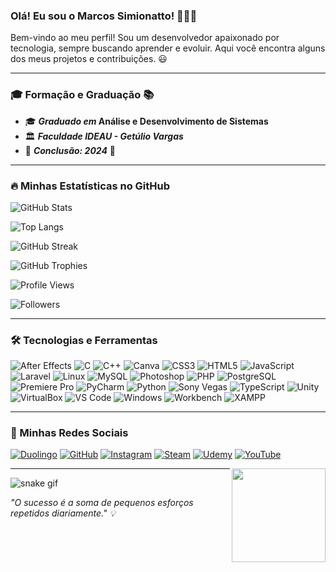 ### Olá! Eu sou o Marcos Simionatto! 👨‍💻🚀

Bem-vindo ao meu perfil! Sou um desenvolvedor apaixonado por tecnologia, sempre buscando aprender e evoluir. Aqui você encontra alguns dos meus projetos e contribuições. 😃

---

### 🎓 **Formação e Graduação** 📚

- 🎓 **_Graduado em_ Análise e Desenvolvimento de Sistemas**
- 🏛️ **_Faculdade IDEAU - Getúlio Vargas_**
- 📅 **_Conclusão: 2024_** 🎯

---

### 🔥 Minhas Estatísticas no GitHub

![GitHub Stats](https://github-readme-stats.vercel.app/api?username=DevSimionatto&show_icons=true&theme=radical)

![Top Langs](https://github-readme-stats.vercel.app/api/top-langs/?username=DevSimionatto&layout=compact&theme=radical)

![GitHub Streak](https://github-readme-streak-stats.herokuapp.com/?user=DevSimionatto&theme=radical)

![GitHub Trophies](https://github-profile-trophy.vercel.app/?username=DevSimionatto&theme=radical)

![Profile Views](https://komarev.com/ghpvc/?username=DevSimionatto&color=blueviolet&style=for-the-badge)

![Followers](https://img.shields.io/github/followers/DevSimionatto?style=for-the-badge)

---

### 🛠️ Tecnologias e Ferramentas

![After Effects](https://img.shields.io/badge/After%20Effects-9999FF?style=for-the-badge&logo=adobe-after-effects&logoColor=white)
![C](https://img.shields.io/badge/C-00599C?style=for-the-badge&logo=c&logoColor=white)
![C++](https://img.shields.io/badge/C++-00599C?style=for-the-badge&logo=c%2B%2B&logoColor=white)
![Canva](https://img.shields.io/badge/Canva-00C4CC?style=for-the-badge&logo=canva&logoColor=white)
![CSS3](https://img.shields.io/badge/CSS3-1572B6?style=for-the-badge&logo=css3&logoColor=white)
![HTML5](https://img.shields.io/badge/HTML5-E34F26?style=for-the-badge&logo=html5&logoColor=white)
![JavaScript](https://img.shields.io/badge/JavaScript-F7DF1E?style=for-the-badge&logo=javascript&logoColor=black)
![Laravel](https://img.shields.io/badge/Laravel-FF2D20?style=for-the-badge&logo=laravel&logoColor=white)
![Linux](https://img.shields.io/badge/Linux-FCC624?style=for-the-badge&logo=linux&logoColor=black)
![MySQL](https://img.shields.io/badge/MySQL-4479A1?style=for-the-badge&logo=mysql&logoColor=white)
![Photoshop](https://img.shields.io/badge/Photoshop-31A8FF?style=for-the-badge&logo=adobe-photoshop&logoColor=white)
![PHP](https://img.shields.io/badge/PHP-777BB4?style=for-the-badge&logo=php&logoColor=white)
![PostgreSQL](https://img.shields.io/badge/PostgreSQL-336791?style=for-the-badge&logo=postgresql&logoColor=white)
![Premiere Pro](https://img.shields.io/badge/Premiere%20Pro-9999FF?style=for-the-badge&logo=adobe-premiere-pro&logoColor=white)
![PyCharm](https://img.shields.io/badge/PyCharm-000000?style=for-the-badge&logo=pycharm&logoColor=white)
![Python](https://img.shields.io/badge/Python-3776AB?style=for-the-badge&logo=python&logoColor=white)
![Sony Vegas](https://img.shields.io/badge/Sony%20Vegas-00A4E4?style=for-the-badge&logo=sony-vegas&logoColor=white)
![TypeScript](https://img.shields.io/badge/TypeScript-3178C6?style=for-the-badge&logo=typescript&logoColor=white)
![Unity](https://img.shields.io/badge/Unity-000000?style=for-the-badge&logo=unity&logoColor=white)
![VirtualBox](https://img.shields.io/badge/VirtualBox-183A61?style=for-the-badge&logo=virtualbox&logoColor=white)
![VS Code](https://img.shields.io/badge/VS%20Code-007ACC?style=for-the-badge&logo=visual-studio-code&logoColor=white)
![Windows](https://img.shields.io/badge/Windows-0078D6?style=for-the-badge&logo=windows&logoColor=white)
![Workbench](https://img.shields.io/badge/Workbench-4479A1?style=for-the-badge&logo=mysql&logoColor=white)
![XAMPP](https://img.shields.io/badge/XAMPP-FB7A24?style=for-the-badge&logo=xampp&logoColor=white)

---

### 📌 Minhas Redes Sociais

[![Duolingo](https://img.shields.io/badge/Duolingo-58CC02?style=for-the-badge&logo=duolingo&logoColor=white)](https://pt.duolingo.com/profile/msimionatt)
[![GitHub](https://img.shields.io/badge/GitHub-181717?style=for-the-badge&logo=github&logoColor=white)](https://github.com/DevSimionatto)
[![Instagram](https://img.shields.io/badge/Instagram-E4405F?style=for-the-badge&logo=instagram&logoColor=white)](https://www.instagram.com/dev.simionatto/)
[![Steam](https://img.shields.io/badge/Steam-000000?style=for-the-badge&logo=steam&logoColor=white)](https://steamcommunity.com/profiles/76561199656365781/)
[![Udemy](https://img.shields.io/badge/Udemy-A435F0?style=for-the-badge&logo=udemy&logoColor=white)](https://www.udemy.com/user/marcos-vinicius-zanela-simionatto/)
[![YouTube](https://img.shields.io/badge/YouTube-FF0000?style=for-the-badge&logo=youtube&logoColor=white)](https://www.youtube.com/@dev.Simionatto)

<img src="https://media.giphy.com/media/KVr0JbrdBp9KX644Bk/giphy.gif" width="150" height="150" align="right">

---

![snake gif](https://github.com/DevSimionatto/DevSimionatto/blob/output/github-contribution-grid-snake.svg)

_"O sucesso é a soma de pequenos esforços repetidos diariamente." 💡_
